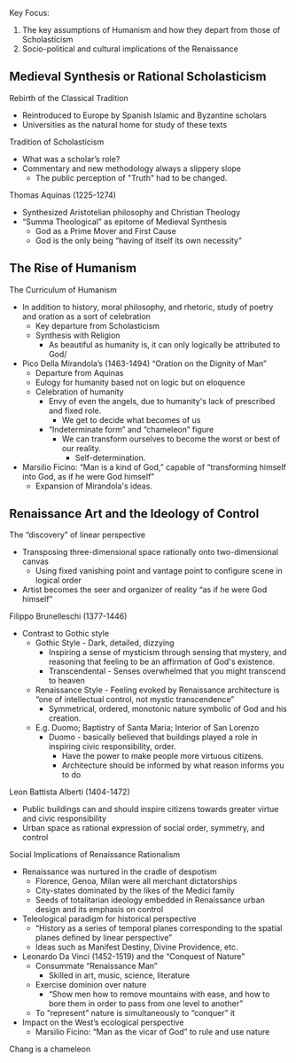  Key Focus:  
1) The key assumptions of Humanism and how they depart from those of Scholasticism  
2) Socio-political and cultural implications of the Renaissance  
## Medieval Synthesis or Rational Scholasticism  
Rebirth of the Classical Tradition
- Reintroduced to Europe by Spanish Islamic and Byzantine scholars  
- Universities as the natural home for study of these texts  

Tradition of Scholasticism  
- What was a scholar’s role?  
- Commentary and new methodology always a slippery slope
	- The public perception of "Truth" had to be changed.

Thomas Aquinas (1225-1274)  
- Synthesized Aristotelian philosophy and Christian Theology  
- “Summa Theological” as epitome of Medieval Synthesis  
	- God as a Prime Mover and First Cause
	- God is the only being “having of itself its own necessity”  

## The Rise of Humanism  
The Curriculum of Humanism  
- In addition to history, moral philosophy, and rhetoric, study of poetry and oration as a sort of celebration
	- Key departure from Scholasticism
	- Synthesis with Religion
		- As beautiful as humanity is, it can only logically be attributed to God/
- Pico Della Mirandola’s (1463-1494) “Oration on the Dignity of Man”  
	- Departure from Aquinas  
	- Eulogy for humanity based not on logic but on eloquence
	- Celebration of humanity
		- Envy of even the angels, due to humanity's lack of prescribed and fixed role.
			- We get to decide what becomes of us
		- “Indeterminate form” and “chameleon” figure
			- We can transform ourselves to become the worst or best of our reality.
				- Self-determination.
- Marsilio Ficino: “Man is a kind of God,” capable of “transforming himself into God, as if he were God himself”
	- Expansion of Mirandola's ideas.

## Renaissance Art and the Ideology of Control  
The “discovery” of linear perspective  
- Transposing three-dimensional space rationally onto two-dimensional canvas  
	- Using fixed vanishing point and vantage point to configure scene in logical order  
- Artist becomes the seer and organizer of reality “as if he were God himself”

Filippo Brunelleschi (1377-1446)  
 - Contrast to Gothic style
	 - Gothic Style - Dark, detailed, dizzying
		 - Inspiring a sense of mysticism through sensing that mystery, and reasoning that feeling to be an affirmation of God's existence.
		- Transcendental - Senses overwhelmed that you might transcend to heaven
	- Renaissance Style - Feeling evoked by Renaissance architecture is “one of intellectual control, not mystic transcendence”  
		- Symmetrical, ordered, monotonic nature symbolic of God and his creation.
	- E.g. Duomo; Baptistry of Santa Maria; Interior of San Lorenzo
		- Duomo - basically believed that buildings played a role in inspiring civic responsibility, order.
			- Have the power to make people more virtuous citizens.
			- Architecture should be informed by what reason informs you to do

Leon Battista Alberti (1404-1472)  
- Public buildings can and should inspire citizens towards greater virtue and civic responsibility  
- Urban space as rational expression of social order, symmetry, and control

Social Implications of Renaissance Rationalism  
- Renaissance was nurtured in the cradle of despotism
	- Florence, Genoa, Milan were all merchant dictatorships  
	- City-states dominated by the likes of the Medici family  
	- Seeds of totalitarian ideology embedded in Renaissance urban design and its emphasis on control  
- Teleological paradigm for historical perspective  
	- “History as a series of temporal planes corresponding to the spatial planes defined by linear perspective”  
	- Ideas such as Manifest Destiny, Divine Providence, etc.  
- Leonardo Da Vinci (1452-1519) and the “Conquest of Nature”  
	- Consummate “Renaissance Man”  
		- Skilled in art, music, science, literature  
	- Exercise dominion over nature
		- “Show men how to remove mountains with ease, and how to bore them in order to pass from one level to another”  
	- To “represent” nature is simultaneously to “conquer” it  
- Impact on the West’s ecological perspective  
	- Marsilio Ficino: “Man as the vicar of God” to rule and use nature

Chang is a chameleon